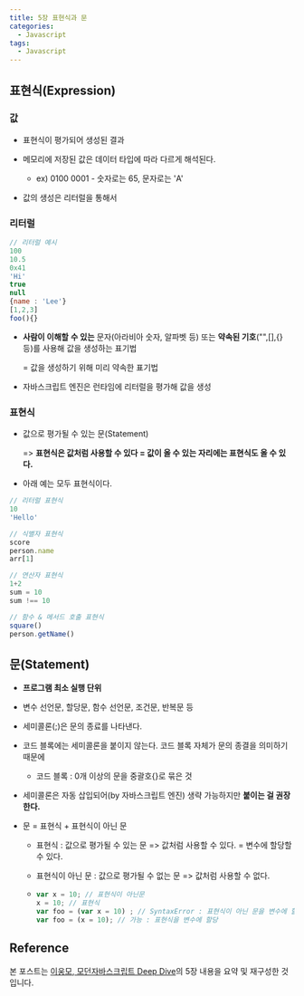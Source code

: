 ```yaml
---
title: 5장 표현식과 문
categories:
  - Javascript
tags:
  - Javascript
---
```




## 표현식(Expression)

### 값

- 표현식이 평가되어 생성된 결과

- 메모리에 저장된 값은 데이터 타입에 따라 다르게 해석된다.
  - ex) 0100 0001 - 숫자로는 65, 문자로는 'A'

- 값의 생성은 리터럴을 통해서



### 리터럴 

```javascript
// 리터럴 예시
100
10.5
0x41
'Hi'
true
null
{name : 'Lee'}
[1,2,3]
foo(){}
```

- **사람이 이해할** **수 있는** 문자(아라비아 숫자, 알파벳 등) 또는 **약속된 기호**("",[],{} 등)를 사용해 값을 생성하는 표기법

  = 값을 생성하기 위해 미리 약속한 표기법

- 자바스크립트 엔진은 런타임에 리터럴을 평가해 값을 생성



### 표현식

- 값으로 평가될 수 있는 문(Statement)

  => **표현식은 값처럼 사용할 수 있다 = 값이 올 수 있는 자리에는 표현식도 올 수 있다.**

- 아래 예는 모두 표현식이다.

```javascript
// 리터럴 표현식
10
'Hello'

// 식별자 표현식
score
person.name
arr[1]

// 연산자 표현식
1+2
sum = 10
sum !== 10

// 함수 & 메서드 호출 표현식
square()
person.getName()
```



## 문(Statement)

- **프로그램 최소 실행 단위**

- 변수 선언문, 할당문, 함수 선언문, 조건문, 반복문 등
- 세미콜론(;)은 문의 종료를 나타낸다.
- 코드 블록에는 세미콜론을 붙이지 않는다. 코드 블록 자체가 문의 종결을 의미하기 때문에
  
  - 코드 블록 : 0개 이상의 문을 중괄호{}로 묶은 것
- 세미콜론은 자동 삽입되어(by 자바스크립트 엔진) 생략 가능하지만 **붙이는 걸 권장한다.**

- 문 = 표현식 + 표현식이 아닌 문
  - 표현식 : 값으로 평가될 수 있는 문 => 값처럼 사용할 수 있다. = 변수에 할당할 수 있다.

  - 표현식이 아닌 문 : 값으로 평가될 수 없는 문 => 값처럼 사용할 수 없다.

  - ```javascript
    var x = 10; // 표현식이 아닌문
    x = 10; // 표현식
    var foo = (var x = 10) ; // SyntaxError : 표현식이 아닌 문을 변수에 할당
    var foo = (x = 10); // 가능 : 표현식을 변수에 할당
    ```

    

## Reference

본 포스트는 [이웅모, 모던자바스크립트 Deep Dive](https://wikibook.co.kr/mjs/)의 5장 내용을 요약 및 재구성한 것입니다.


